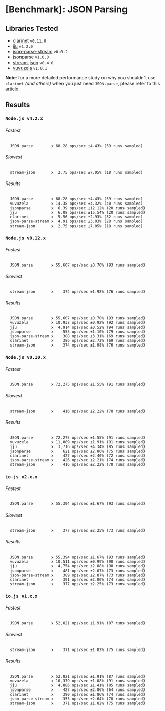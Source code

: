 # [Benchmark]: JSON Parsing

## Libraries Tested

- [clarinet](https://www.npmjs.com/package/clarinet) `v0.11.0`
- [jju](https://www.npmjs.com/package/jju) `v1.2.0`
- [json-parse-stream](https://www.npmjs.com/package/json-parse-stream) `v0.0.2`
- [jsonparse](https://www.npmjs.com/package/jsonparse) `v1.0.0`
- [stream-json](https://www.npmjs.com/package/stream-json) `v0.4.0`
- [vuvuzela](https://www.npmjs.com/package/vuvuzela) `v1.0.1`

**Note**: for a more detailed performance study on why you shouldn't use `clarinet` *(and others)* when you just need `JSON.parse`, please refer to this [article](http://writings.nunojob.com/2011/12/clarinet-sax-based-evented-streaming-json-parser-in-javascript-for-the-browser-and-nodejs.html)

## Results


### `Node.js v4.2.x`

###### Fastest
```
  JSON.parse        x 68.28 ops/sec ±4.43% (59 runs sampled)
```
###### Slowest
```
  stream-json       x  2.75 ops/sec ±7.05% (18 runs sampled)
```
###### Results
```
  JSON.parse        x 68.28 ops/sec ±4.43% (59 runs sampled)
  vuvuzela          x 14.38 ops/sec ±4.32% (40 runs sampled)
  jsonparse         x  6.39 ops/sec ±12.12% (20 runs sampled)
  jju               x  6.08 ops/sec ±15.54% (20 runs sampled)
  clarinet          x  5.56 ops/sec ±2.93% (32 runs sampled)
  json-parse-stream x  4.91 ops/sec ±3.03% (28 runs sampled)
  stream-json       x  2.75 ops/sec ±7.05% (18 runs sampled)
```

### `Node.js v0.12.x`

###### Fastest
```
  JSON.parse        x 55,607 ops/sec ±0.70% (93 runs sampled)
```
###### Slowest
```
  stream-json       x    374 ops/sec ±1.98% (76 runs sampled)
```
###### Results
```
  JSON.parse        x 55,607 ops/sec ±0.70% (93 runs sampled)
  vuvuzela          x 10,932 ops/sec ±0.92% (92 runs sampled)
  jju               x  4,914 ops/sec ±0.52% (94 runs sampled)
  jsonparse         x    553 ops/sec ±1.10% (79 runs sampled)
  json-parse-stream x    388 ops/sec ±3.31% (69 runs sampled)
  clarinet          x    386 ops/sec ±2.72% (69 runs sampled)
  stream-json       x    374 ops/sec ±1.98% (76 runs sampled)
```


### `Node.js v0.10.x`

###### Fastest
```
  JSON.parse        x 72,275 ops/sec ±1.55% (91 runs sampled)
```
###### Slowest
```
  stream-json       x    416 ops/sec ±2.22% (78 runs sampled)
```
###### Results
```
  JSON.parse        x 72,275 ops/sec ±1.55% (91 runs sampled)
  vuvuzela          x 11,009 ops/sec ±1.91% (91 runs sampled)
  jju               x  3,716 ops/sec ±4.34% (85 runs sampled)
  jsonparse         x    621 ops/sec ±2.86% (75 runs sampled)
  clarinet          x    427 ops/sec ±2.40% (72 runs sampled)
  json-parse-stream x    426 ops/sec ±2.21% (74 runs sampled)
  stream-json       x    416 ops/sec ±2.22% (78 runs sampled)
```

### `io.js v2.x.x`

###### Fastest
```
  JSON.parse        x 55,394 ops/sec ±1.67% (93 runs sampled)
```
###### Slowest
```
  stream-json       x    377 ops/sec ±2.25% (73 runs sampled)
```
###### Results
```
  JSON.parse        x 55,394 ops/sec ±1.67% (93 runs sampled)
  vuvuzela          x 10,511 ops/sec ±0.99% (90 runs sampled)
  jju               x  4,754 ops/sec ±2.08% (90 runs sampled)
  jsonparse         x    481 ops/sec ±2.07% (73 runs sampled)
  json-parse-stream x    389 ops/sec ±2.87% (73 runs sampled)
  clarinet          x    391 ops/sec ±2.00% (74 runs sampled)
  stream-json       x    377 ops/sec ±2.25% (73 runs sampled)
```

### `io.js v1.x.x`

###### Fastest
```
  JSON.parse        x 52,821 ops/sec ±1.91% (87 runs sampled)
```
###### Slowest
```
  stream-json       x    371 ops/sec ±1.82% (75 runs sampled)
```
###### Results
```
  JSON.parse        x 52,821 ops/sec ±1.91% (87 runs sampled)
  vuvuzela          x 10,379 ops/sec ±1.08% (91 runs sampled)
  jju               x  4,886 ops/sec ±1.41% (85 runs sampled)
  jsonparse         x    427 ops/sec ±2.86% (64 runs sampled)
  clarinet          x    390 ops/sec ±1.86% (74 runs sampled)
  json-parse-stream x    353 ops/sec ±2.64% (70 runs sampled)
  stream-json       x    371 ops/sec ±1.82% (75 runs sampled)
```
